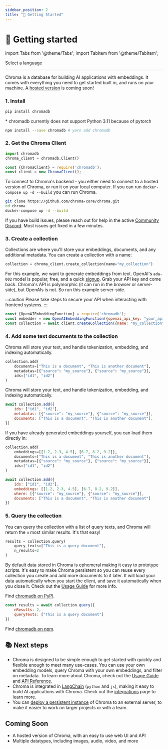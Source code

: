 ```yaml
---
sidebar_position: 2
title: "🔑 Getting Started"
---
```


# 🔑 Getting started

import Tabs from '@theme/Tabs';
import TabItem from '@theme/TabItem';

<div class="select-language">Select a language</div>

<Tabs queryString groupId="lang" queryString>
<TabItem value="py" label="Python"></TabItem>
<TabItem value="js" label="JavaScript"></TabItem>
</Tabs>

***

Chroma is a database for building AI applications with embeddings. It comes with everything you need to get started built in, and runs on your machine. A [hosted version](https://airtable.com/shrOAiDUtS2ILy5vZ) is coming soon!

### 1. Install

<Tabs queryString groupId="lang" className="hideTabSwitcher">
<TabItem value="py" label="Python">

```py
pip install chromadb
```
<span class="small-text em">* chromadb currently does not support Python 3.11 because of pytorch</span>

</TabItem>
<TabItem value="js" label="JavaScript">


```sh
npm install --save chromadb # yarn add chromadb
```

</TabItem>

</Tabs>

### 2. Get the Chroma Client

<Tabs queryString groupId="lang" className="hideTabSwitcher">
<TabItem value="py" label="Python">

```python
import chromadb
chroma_client = chromadb.Client()
```

</TabItem>
<TabItem value="js" label="JavaScript">

```js
const {ChromaClient} = require('chromadb');
const client = new ChromaClient();
```

To connect to Chroma's backend - you either need to connect to a hosted version of Chroma, or run it on your local computer. If you can run `docker-compose up -d --build` you can run Chroma. 

```bash
git clone https://github.com/chroma-core/chroma.git
cd chroma
docker-compose up -d --build
```

If you have build issues, please reach out for help in the active [Community Discord](https://discord.gg/MMeYNTmh3x). Most issues get fixed in a few minutes.

</TabItem>

</Tabs>

### 3. Create a collection

Collections are where you'll store your embeddings, documents, and any additional metadata. You can create a collection with a name:

<Tabs queryString groupId="lang" className="hideTabSwitcher">
<TabItem value="py" label="Python">

```python
collection = chroma_client.create_collection(name="my_collection")
```

</TabItem>
<TabItem value="js" label="JavaScript">

For this example, we want to generate embeddings from text. OpenAI's `ada-002` model is popular, free, and a quick [signup](https://openai.com/api/). Grab your API key and come back. Chroma's API is polymorphic (it can run in the browser or server-side), but OpenAIs is not. So run this example server-side.

:::caution
Please take steps to secure your API when interacting with frontend systems.
:::

```js
const {OpenAIEmbeddingFunction} = require('chromadb');
const embedder = new OpenAIEmbeddingFunction({openai_api_key: "your_api_key"})
const collection = await client.createCollection({name: "my_collection", embeddingFunction: embedder})
```

</TabItem>

</Tabs>



### 4. Add some text documents to the collection

<Tabs queryString groupId="lang" className="hideTabSwitcher">
<TabItem value="py" label="Python">

Chroma will store your text, and handle tokenization, embedding, and indexing automatically.

```python
collection.add(
    documents=["This is a document", "This is another document"],
    metadatas=[{"source": "my_source"}, {"source": "my_source"}],
    ids=["id1", "id2"]
)
```

</TabItem>
<TabItem value="js" label="JavaScript">

Chroma will store your text, and handle tokenization, embedding, and indexing automatically.

```js
await collection.add({
    ids: ["id1", "id2"],
    metadatas: [{"source": "my_source"}, {"source": "my_source"}],
    documents: ["This is a document", "This is another document"],
}) 
```

</TabItem>

</Tabs>



If you have already generated embeddings yourself, you can load them directly in:

<Tabs queryString groupId="lang" className="hideTabSwitcher">
<TabItem value="py" label="Python">

```python
collection.add(
    embeddings=[[1.2, 2.3, 4.5], [6.7, 8.2, 9.2]],
    documents=["This is a document", "This is another document"],
    metadatas=[{"source": "my_source"}, {"source": "my_source"}],
    ids=["id1", "id2"]
)
```

</TabItem>
<TabItem value="js" label="JavaScript">

```js
await collection.add({
    ids: ["id1", "id2"],
    embeddings: [[1.2, 2.3, 4.5], [6.7, 8.2, 9.2]],
    where: [{"source": "my_source"}, {"source": "my_source"}],
    documents: ["This is a document", "This is another document"]
}) 
```

</TabItem>

</Tabs>



### 5. Query the collection

You can query the collection with a list of query texts, and Chroma will return the `n` most similar results. It's that easy!

<Tabs queryString groupId="lang" className="hideTabSwitcher">
<TabItem value="py" label="Python">

```python
results = collection.query(
    query_texts=["This is a query document"],
    n_results=2
)
```

By default data stored in Chroma is ephemeral making it easy to prototype scripts. It's easy to make Chroma persistent so you can reuse every collection you create and add more documents to it later. It will load your data automatically when you start the client, and save it automatically when you close it. Check out the [Usage Guide](./usage-guide.md) for more info.

Find [chromadb on PyPI](https://pypi.org/project/chromadb/).


</TabItem>
<TabItem value="js" label="JavaScript">

```js
const results = await collection.query({
    nResults: 2, 
    queryTexts: ["This is a query document"]
}) 
```

Find [chromadb on npm](https://www.npmjs.com/package/chromadb).

</TabItem>

</Tabs>


## 📚 Next steps

- Chroma is designed to be simple enough to get started with quickly and flexible enough to meet many use-cases. You can use your own embedding models, query Chroma with your own embeddings, and filter on metadata. To learn more about Chroma, check out the [Usage Guide](./usage-guide.md) and [API Reference](./api-reference.md).
- Chroma is integrated in [LangChain](https://python.langchain.com/en/latest/modules/indexes/vectorstores.html?highlight=chroma#langchain.vectorstores.Chroma) (`python` and `js`), making it easy to build AI applications with Chroma. Check out the [integrations](./integrations.md) page to learn more.
- You can [deploy a persistent instance](./deployment) of Chroma to an external server, to make it easier to work on larger projects or with a team.

## Coming Soon

- A hosted version of Chroma, with an easy to use web UI and API
- Multiple datatypes, including images, audio, video, and more
